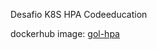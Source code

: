 Desafio K8S HPA Codeeducation

dockerhub image: [gol-hpa](https://hub.docker.com/repository/docker/gabsms/go-hpa)